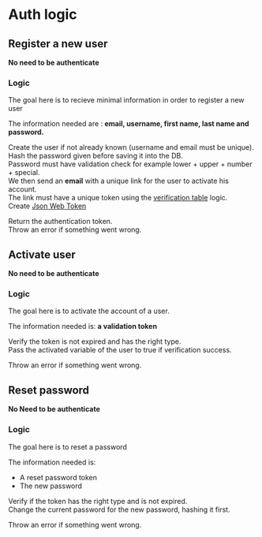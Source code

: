 # Auth logic

## Register a new user
**No need to be authenticate**
### Logic
The goal here is to recieve minimal information in order to register a new user

The information needed are : **email, username, first name, last name and password.**

Create the user if not already known (username and email must be unique).  
Hash the password given before saving it into the DB.  
Password must have validation check for example lower + upper + number + special.   
We then send an **email** with a unique link for the user to activate his account.  
The link must have a unique token using the [verification table](./email_verification.md) logic.  
Create [Json Web Token](https://dvmhn07.medium.com/jwt-authentication-in-node-js-a-practical-guide-c8ab1b432a49)

Return the authentication token.  
Throw an error if something went wrong.


## Activate user
**No need to be authenticate**
### Logic
The goal here is to activate the account of a user.

The information needed is: **a validation token**
 
Verify the token is not expired and has the right type.   
Pass the activated variable of the user to true if verification success.

Throw an error if something went wrong.

## Reset password
**No Need to be authenticate**
### Logic
The goal here is to reset a password

The information needed is: 
- A reset password token
- The new password


Verify if the token has the right type and is not expired.  
Change the current password for the new password, hashing it first.  

Throw an error if something went wrong.